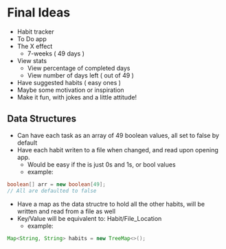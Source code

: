 # Final Ideas

- Habit tracker
- To Do app
- The X effect
  - 7-weeks ( 49 days )
- View stats
  - View percentage of completed days
  - View number of days left ( out of 49 )
- Have suggested habits ( easy ones )
- Maybe some motivation or inspiration
- Make it fun, with jokes and a little attitude!

## Data Structures

- Can have each task as an array of 49 boolean values, all set to false by default
- Have each habit writen to a file when changed, and read upon opening app.
  - Would be easy if the is just 0s and 1s, or bool values
  - example: 
```Java	
boolean[] arr = new boolean[49]; 
// All are defaulted to false
```
- Have a map as the data structre to hold all the other habits, will be written and read from a file as well
- Key/Value will be equivalent to: Habit/File_Location
  - example:
```Java
Map<String, String> habits = new TreeMap<>();
``` 

